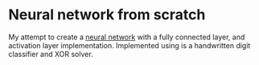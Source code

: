 # Neural network from scratch

My attempt to create a [neural network](https://en.wikipedia.org/wiki/Artificial_neural_network) with a fully connected layer, and activation layer implementation. Implemented using is a handwritten digit classifier and XOR solver.

